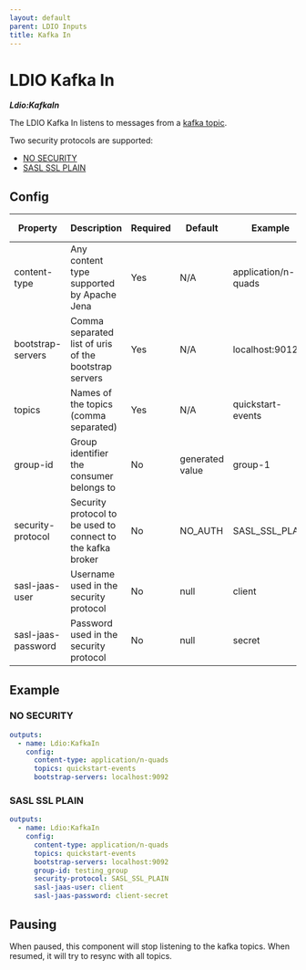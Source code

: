 ```yaml
---
layout: default
parent: LDIO Inputs
title: Kafka In
---
```


# LDIO Kafka In

***Ldio:KafkaIn***

The LDIO Kafka In listens to messages from a [kafka topic](https://kafka.apache.org).

Two security protocols are supported:
- [NO SECURITY](#no-security)
- [SASL SSL PLAIN](#sasl-ssl-plain)

## Config

| Property           | Description                                                 | Required | Default         | Example             | Supported values          |
|--------------------|-------------------------------------------------------------|----------|-----------------|---------------------|---------------------------|
| content-type       | Any content type supported by Apache Jena                   | Yes      | N/A             | application/n-quads | String                    |
| bootstrap-servers  | Comma separated list of uris of the bootstrap servers       | Yes      | N/A             | localhost:9012      | url                       |
| topics             | Names of the topics (comma separated)                       | Yes      | N/A             | quickstart-events   | String                    |
| group-id           | Group identifier the consumer belongs to                    | No       | generated value | group-1             | String                    |
| security-protocol  | Security protocol to be used to connect to the kafka broker | No       | NO_AUTH         | SASL_SSL_PLAIN      | SASL_SSL_PLAIN or NO_AUTH |
| sasl-jaas-user     | Username used in the security protocol                      | No       | null            | client              | String                    |
| sasl-jaas-password | Password used in the security protocol                      | No       | null            | secret              | String                    |

## Example

### NO SECURITY

```yaml
outputs:
  - name: Ldio:KafkaIn
    config:
      content-type: application/n-quads
      topics: quickstart-events
      bootstrap-servers: localhost:9092
```

### SASL SSL PLAIN

```yaml
outputs:
  - name: Ldio:KafkaIn
    config:
      content-type: application/n-quads
      topics: quickstart-events
      bootstrap-servers: localhost:9092
      group-id: testing_group
      security-protocol: SASL_SSL_PLAIN
      sasl-jaas-user: client
      sasl-jaas-password: client-secret
```

## Pausing

When paused, this component will stop listening to the kafka topics.
When resumed, it will try to resync with all topics.